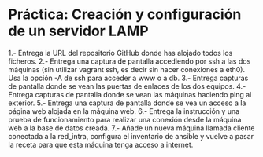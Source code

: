 # Práctica: Creación y configuración de un servidor LAMP

1.- Entrega la URL del repositorio GitHub donde has alojado todos los ficheros.
2.- Entrega una captura de pantalla accediendo por ssh a las dos máquinas (sin utilizar vagrant ssh, es decir sin hacer conexiones a eth0). Usa la opción -A de ssh para acceder a www o a db.
3.- Entrega capturas de pantalla donde se vean las puertas de enlaces de los dos equipos.
4.- Entrega capturas de pantalla donde se vean las máquinas haciendo ping al exterior.
5.- Entrega una captura de pantalla donde se vea un acceso a la página web alojada en la máquina web.
6.- Entrega la instrucción y una prueba de funcionamiento para realizar una conexión desde la máquina web a la base de datos creada.
7.- Añade un nueva máquina llamada cliente conectada a la red_intra, configura el inventario de ansible y vuelve a pasar la receta para que esta máquina tenga acceso a internet.
